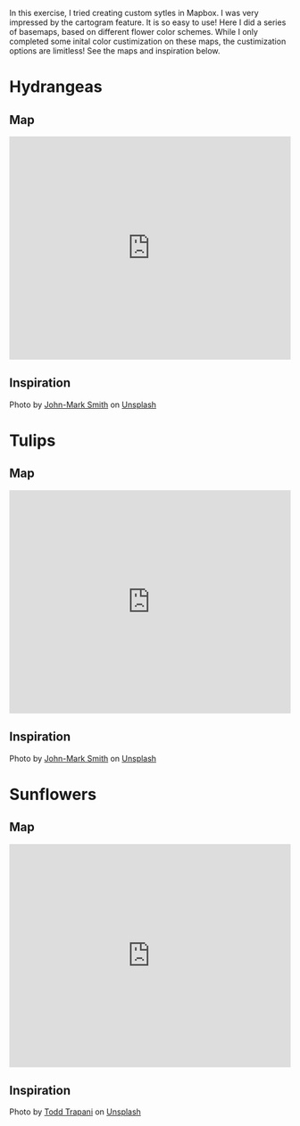 In this exercise, I tried creating custom sytles in Mapbox. I was very impressed by the cartogram feature. It is so easy to use! Here I did a series of basemaps, based on different flower color schemes. While I only completed some inital color custimization on these maps, the custimization options are limitless! See the maps and inspiration below.

# Hydrangeas

## Map
<iframe width='100%' height='400px' src="https://api.mapbox.com/styles/v1/sophieabo/cl1pfx3j0001p14qq5ju3vpg5.html?title=false&access_token=pk.eyJ1Ijoic29waGllYWJvIiwiYSI6ImNsMHJkemV6MzAyajUzZG9wOXo2MWdld3AifQ.TQuCzsaR2TFjGEFkCFGFmA&zoomwheel=false#11.11/40.7316/-73.9653" title="hydrangea.jpg" style="border:none;"></iframe>

## Inspiration 


Photo by <a href="https://unsplash.com/@mrrrk_smith?utm_source=unsplash&utm_medium=referral&utm_content=creditCopyText">John-Mark Smith</a> on <a href="https://unsplash.com/s/photos/tulips?utm_source=unsplash&utm_medium=referral&utm_content=creditCopyText">Unsplash</a>
  
# Tulips

## Map
<iframe width='100%' height='400px' src="https://api.mapbox.com/styles/v1/sophieabo/cl1pi4ncg000u14o6zucs8bwi.html?title=false&access_token=pk.eyJ1Ijoic29waGllYWJvIiwiYSI6ImNsMHJkemV6MzAyajUzZG9wOXo2MWdld3AifQ.TQuCzsaR2TFjGEFkCFGFmA&zoomwheel=false#11.99/40.73058/-73.98896" title="tulips.jpg" style="border:none;"></iframe>

## Inspiration

Photo by <a href="https://unsplash.com/@mrrrk_smith?utm_source=unsplash&utm_medium=referral&utm_content=creditCopyText">John-Mark Smith</a> on <a href="https://unsplash.com/s/photos/tulips?utm_source=unsplash&utm_medium=referral&utm_content=creditCopyText">Unsplash</a>
  
# Sunflowers

## Map
<iframe width='100%' height='400px' src="https://api.mapbox.com/styles/v1/sophieabo/cl1pi4ncg000u14o6zucs8bwi.html?title=false&access_token=pk.eyJ1Ijoic29waGllYWJvIiwiYSI6ImNsMHJkemV6MzAyajUzZG9wOXo2MWdld3AifQ.TQuCzsaR2TFjGEFkCFGFmA&zoomwheel=false#11.99/40.73058/-73.98896" title="sunflowers.jpg" style="border:none;"></iframe>

## Inspiration 

Photo by <a href="https://unsplash.com/@ttrapani?utm_source=unsplash&utm_medium=referral&utm_content=creditCopyText">Todd Trapani</a> on <a href="https://unsplash.com/s/photos/sunflower?utm_source=unsplash&utm_medium=referral&utm_content=creditCopyText">Unsplash</a>
  
